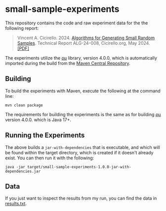 # small-sample-experiments

This repository contains the code and raw experiment data for the the following report:

> Vincent A. Cicirello. 2024. [Algorithms for Generating Small Random Samples](https://reports.cicirello.org/24/008/). Technical Report ALG-24-008, Cicirello.org, May 2024. [[PDF]](https://reports.cicirello.org/24/008/ALG-24-008.pdf)

The experiments utilize the [&rho;&mu;](https://rho-mu.cicirello.org/) library, version 4.0.0,
which is automatically imported during the build from the [Maven Central 
Repository](https://central.sonatype.com/artifact/org.cicirello/rho-mu).

## Building

To build the experiments with Maven, execute the following at the command line:

```shell
mvn clean package
```

The requirements for building the experiments is the same as for building
[&rho;&mu;](https://rho-mu.cicirello.org/) version 4.0.0. which is Java 17+.

## Running the Experiments

The above builds a `jar-with-dependencies` that is executable, and which will be found 
within the target directory, which is created if it doesn't already exist. You can then 
run it with the following:

```shell
java -jar target/small-sample-experiments-1.0.0-jar-with-dependencies.jar
```

## Data

If you just want to inspect the results from my run, you can find the data in [results.txt](results.txt).
